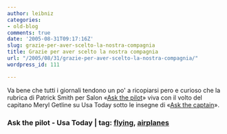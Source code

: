 ```yaml
---
author: leibniz
categories:
- old-blog
comments: true
date: '2005-08-31T09:17:16Z'
slug: grazie-per-aver-scelto-la-nostra-compagnia
title: Grazie per aver scelto la nostra compagnia
url: "/2005/08/31/grazie-per-aver-scelto-la-nostra-compagnia/"
wordpress_id: 111

---
```

Va bene che tutti i giornali tendono un po' a ricopiarsi pero e curioso che la rubrica di Patrick Smith per Salon «[Ask the pilot](http://www.askthepilot.com/)» viva con il volto del capitano Meryl Getline su Usa Today sotto le insegne di «[Ask the captain](http://www.usatoday.com/travel/columnist/getline/2005-08-29-ask-the-captain_x.htm)».  



### Ask the pilot - Usa Today | tag: [flying](http://www.technorati.com/tags/flying), [airplanes](http://www.technorati.com/tags/airplanes)
